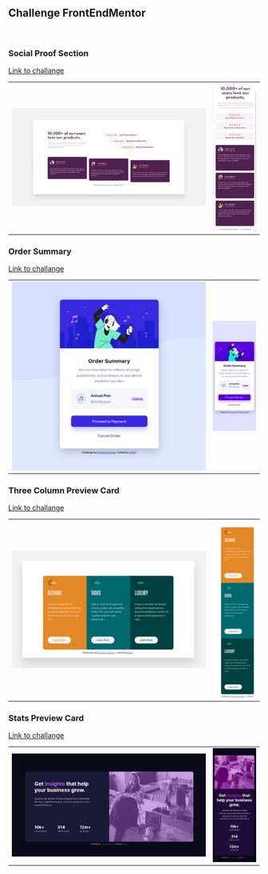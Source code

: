 ## Challenge FrontEndMentor
<br>

### Social Proof Section
[Link to challange](https://www.frontendmentor.io/solutions/social-proof-section-challenge-using-html-css-css-flexbox-ilfxB93EA)

<table>
  <tr>
    <td style ="width: 80%;" ><img src="https://github.com/VoltG3/HTML_frontendmentor/blob/master/social_proof_section/desktop.png" alt="img"></td>
    <td style ="width: 20%;"><img src="https://github.com/VoltG3/HTML_frontendmentor/blob/master/social_proof_section/mobile.png" alt="img"></td>
  <tr>
 </table>

### Order Summary
[Link to challange](https://www.frontendmentor.io/solutions/ordersummarycomponent-xiPcjVBpW)

<table>
  <tr>
    <td style ="width: 80%;" ><img src="https://github.com/VoltG3/HTML_frontendmentor/blob/master/order_summary/desktop.png" alt="img"></td>
    <td style ="width: 20%;"><img src="https://github.com/VoltG3/HTML_frontendmentor/blob/master/order_summary/mobile.png" alt="img"></td>
  <tr>
 </table>

### Three Column Preview Card
[Link to challange](https://www.frontendmentor.io/solutions/3column-preview-card-solution-lkcEvXod8)

<table>
  <tr>
    <td style ="width: 80%;"><img src="https://github.com/VoltG3/HTML_frontendmentor/blob/master/three_column_preview_card/desktop.png" alt="img"></td>
    <td style ="width: 20%;"><img src="https://github.com/VoltG3/HTML_frontendmentor/blob/master/three_column_preview_card/mobile.png" alt="img"></td>
  <tr>
 </table>

### Stats Preview Card
[Link to challange](https://www.frontendmentor.io/challenges/stats-preview-card-component-8JqbgoU62)

<table>
  <tr>
    <td style ="width: 80%;"><img src="https://github.com/VoltG3/HTML_frontendmentor/blob/master/stats_preview_card/desktop.png" alt="img"></td>
    <td style ="width: 20%;"><img src="https://github.com/VoltG3/HTML_frontendmentor/blob/master/stats_preview_card/mobile.png" alt="img"></td>
  <tr>
 </table>
 

 

 

